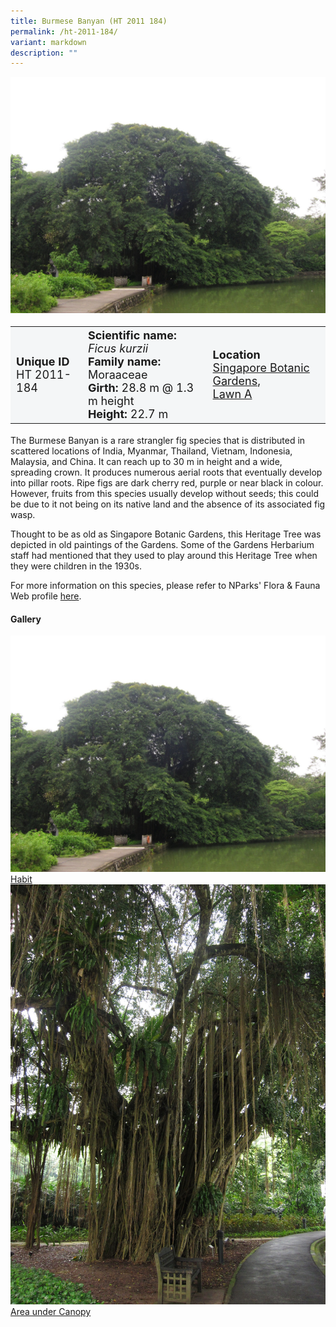```yaml
---
title: Burmese Banyan (HT 2011 184)
permalink: /ht-2011-184/
variant: markdown
description: ""
---
```

<div class="isomer-image-wrapper">
<img src="/images/Heritage_trees_photos/fickur_ht2011-184_landscape.jpg">
</div><table style="minWidth: 100px; font-size: 18px; background: #F4F6F7">
<tbody><tr>
<td rowspan="1" colspan="1">
<strong>Unique ID</strong>
<br>HT 2011-184
</td>
<td rowspan="1" colspan="1">
	<strong>Scientific name:</strong> <em>Ficus kurzii</em>
<br><strong>Family name: </strong>Moraaceae
<br><strong>Girth: </strong>28.8 m @ 1.3 m height
<br><strong>Height: </strong>22.7 m
</td>
<td rowspan="1" colspan="1">
<strong>Location</strong><a href="https://www.onemap.gov.sg/?lat=1.3071099999996327&amp;lng=103.81637000000235">
 <br>Singapore Botanic Gardens,<br>Lawn A</a>
</td>
</tr>
</tbody>
</table>
<p>The Burmese Banyan is a rare strangler fig species that is distributed in scattered locations of India, Myanmar, Thailand, Vietnam, Indonesia, Malaysia, and China. It can reach up to 30 m in height and a wide, spreading crown. It produces numerous aerial roots that eventually develop into pillar roots. Ripe figs are dark cherry red, purple or near black in colour. However, fruits from this species usually develop without seeds; this could be due to it not being on its native land and the absence of its associated fig wasp.</p> 
  
<p>Thought to be as old as Singapore Botanic Gardens, this Heritage Tree was depicted in old paintings of the Gardens. Some of the Gardens Herbarium staff had mentioned that they used to play around this Heritage Tree when they were children in the 1930s.</p>

<p>For more information on this species, please refer to NParks' Flora &amp; Fauna Web profile <a href="https://www.nparks.gov.sg/florafaunaweb/flora/2/9/2910">here</a>.</p>

<h4><b>Gallery</b></h4>
<div class="isomer-card-grid">
<a href="/images/Heritage_trees_photos/fickur_ht2011-184_landscape.jpg" class="isomer-card">
<div class="isomer-card-image">
<div class="isomer-image-wrapper"><img src="/images/Heritage_trees_photos/fickur_ht2011-184_landscape.jpg"></div></div>
<div class="isomer-card-body"><div class="isomer-card-title">Habit</div></div></a>
	
<a href="/images/Heritage_trees_photos/fickur_ht2011-184_base.jpg" class="isomer-card">
<div class="isomer-card-image">
<div class="isomer-image-wrapper"><img src="/images/Heritage_trees_photos/fickur_ht2011-184_base.jpg"></div></div>
<div class="isomer-card-body"><div class="isomer-card-title">Area under Canopy</div></div></a></div>